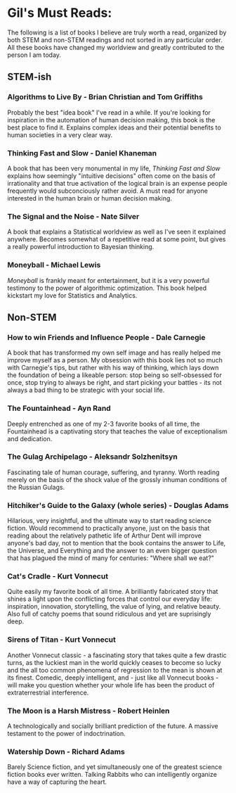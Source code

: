 # Gil's Must Reads:

The following is a list of books I believe are truly worth a read, organized by both STEM and non-STEM readings and not sorted in any particular
order. All these books have changed my worldview and greatly contributed to the person I am today.

## STEM-ish
### Algorithms to Live By - Brian Christian and Tom Griffiths

Probably the best "idea book" I've read in a while. If you're looking for inspiration in the automation of human decision making, this book is the 
best place to find it. Explains complex ideas and their potential benefits to human societies in a very clear way.

### Thinking Fast and Slow - Daniel Khaneman

A book that has been very monumental in my life, *Thinking Fast and Slow* explains how seemingly "intuitive decisions" often come on the basis of irrationality and that true  activation of the logical brain is an expense people frequently would subconciously rather avoid. A must read for anyone interested in the human brain or human decision making.

### The Signal and the Noise - Nate Silver

A book that explains a Statistical worldview as well as I've seen it explained anywhere. Becomes somewhat of a repetitive read at some point, but gives a really powerful introduction to Bayesian thinking.

### Moneyball - Michael Lewis

*Moneyball* is frankly meant for entertainment, but it is a very powerful testimony to the power of algorithmic optimization. This book helped kickstart my love for Statistics and Analytics.



## Non-STEM
### How to win Friends and Influence People - Dale Carnegie

A book that has transformed my own self image and has really helped me improve myself as a person. My obsession with this book lies not so much with Carnegie's tips, but rather with his way of thinking, which lays down the foundation of being a likeable person: stop being so self-obsessed for once, stop trying to always be right, and start picking your battles - its not always a bad thing to be strategic with your social life.

### The Fountainhead - Ayn Rand

Deeply entrenched as one of my 2-3 favorite books of all time, the Fountainhead is a captivating story that teaches the value of exceptionalism and dedication.

### The Gulag Archipelago - Aleksandr Solzhenitsyn

Fascinating tale of human courage, suffering, and tyranny. Worth reading merely on the basis of the shock value of the grossly inhuman conditions of the Russian Gulags.

### Hitchiker's Guide to the Galaxy (whole series) - Douglas Adams
Hilarious, very insightful, and the ultimate way to start reading science fiction. Would recommend to practically anyone, just on the basis that reading about the relatively pathetic life of Arthur Dent will improve anyone's bad day, not to mention that the book contains the answer to Life, the Universe, and Everything and the answer to an even bigger question that has plagued the mind of many for centuries: "Where shall we eat?"

### Cat's Cradle - Kurt Vonnecut

Quite easily my favorite book of all time. A brilliantly fabricated story that shines a light upon the conflicting forces that control our everyday life: inspiration, innovation, storytelling, the value of lying, and relative beauty. Also full of catchy poems that sound ridiculous and yet are suprisingly deep.

### Sirens of Titan - Kurt Vonnecut

Another Vonnecut classic - a fascinating story that takes quite a few drastic turns, as the luckiest man in the world quickly ceases to become so lucky and the all too common phenomena of regression to the mean is shown at its finest. Comedic, deeply intelligent, and - just like all Vonnecut books - will make you question whether your whole life has been the product of extraterrestrial interference.

### The Moon is a Harsh Mistress - Robert Heinlen

A technologically and socially brilliant prediction of the future. A massive testament to the power of indoctrination.

### Watership Down - Richard Adams

Barely Science fiction, and yet simultaneously one of the greatest science fiction books ever written. Talking Rabbits who can intelligently organize have a way of capturing the heart.



